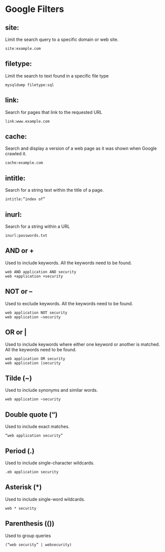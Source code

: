 # Google Filters

## site:

Limit the search query to a specific domain or web site. 	

```
site:example.com
```

## filetype:

Limit the search to text found in a specific file type 	

```
mysqldump filetype:sql
```

## link:

Search for pages that link to the requested URL 	

```
link:www.example.com
```

## cache:

Search and display a version of a web page as it was shown when Google crawled it. 	

```
cache:example.com
```

## intitle:

Search for a string text within the title of a page. 	

```
intitle:”index of”
```

## inurl:

Search for a string within a URL 	

```
inurl:passwords.txt
```

## AND or +

Used to include keywords. All the keywords need to be found. 	

```
web AND application AND security
web +application +security
```

## NOT or –

Used to exclude keywords. All the keywords need to be found. 	

```
web application NOT security
web application –security
```

## OR or |

Used to include keywords where either one keyword or another is matched. All the keywords need to be found. 	

```
web application OR security
web application |security
```

## Tilde (~)

Used to include synonyms and similar words. 	

```
web application ~security
```

## Double quote (“)

Used to include exact matches. 	

```
“web application security”
```

## Period (.)

Used to include single-character wildcards. 	

```
.eb application security
```

## Asterisk (*)

Used to include single-word wildcards. 	

```
web * security
```

## Parenthesis (())

Used to group queries 	

```
(“web security” | websecurity)
```
